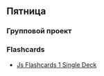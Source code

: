 ## Пятница

### Групповой проект
### Flashcards

- [Js Flashcards 1 Single Deck](../../../../flashcards-1-single-deck-challenge)

